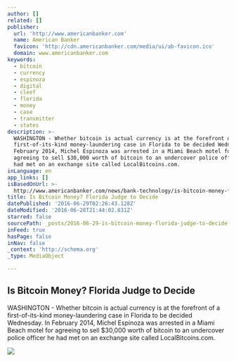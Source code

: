 ```yaml
---
author: []
related: []
publisher:
  url: 'http://www.americanbanker.com'
  name: American Banker
  favicon: 'http://cdn.americanbanker.com/media/ui/ab-favicon.ico'
  domain: www.americanbanker.com
keywords:
  - bitcoin
  - currency
  - espinoza
  - digital
  - cleef
  - florida
  - money
  - case
  - transmitter
  - states
description: >-
  WASHINGTON - Whether bitcoin is actual currency is at the forefront of a
  first-of-its-kind money-laundering case in Florida to be decided Wednesday. In
  February 2014, Michel Espinoza was arrested in a Miami Beach motel for
  agreeing to sell $30,000 worth of bitcoin to an undercover police officer he
  had met on an exchange site called LocalBitcoins.com.
inLanguage: en
app_links: []
isBasedOnUrl: >-
  http://www.americanbanker.com/news/bank-technology/is-bitcoin-money-florida-judge-to-decide-1081739-1.html
title: Is Bitcoin Money? Florida Judge to Decide
datePublished: '2016-06-29T02:26:43.128Z'
dateModified: '2016-06-28T21:44:02.831Z'
starred: false
sourcePath: _posts/2016-06-29-is-bitcoin-money-florida-judge-to-decide.md
inFeed: true
hasPage: false
inNav: false
_context: 'http://schema.org'
_type: MediaObject

---
```

<article style=""><h1>Is Bitcoin Money? Florida Judge to Decide</h1><p>WASHINGTON - Whether bitcoin is actual currency is at the forefront of a first-of-its-kind money-laundering case in Florida to be decided Wednesday. In February 2014, Michel Espinoza was arrested in a Miami Beach motel for agreeing to sell $30,000 worth of bitcoin to an undercover police officer he had met on an exchange site called LocalBitcoins.com.</p><img src="http://cdn.americanbanker.com/media/newspics/bitcoin-adobe-365.jpg" /></article>